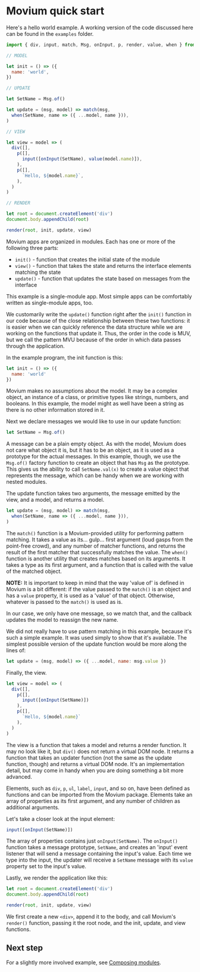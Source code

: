 # Movium quick start

Here's a hello world example. A working version of the code discussed here can
be found in the `examples` folder.

```javascript
import { div, input, match, Msg, onInput, p, render, value, when } from 'movium'

// MODEL

let init = () => ({
  name: 'world',
})

// UPDATE

let SetName = Msg.of()

let update = (msg, model) => match(msg,
  when(SetName, name => ({ ...model, name })),
)

// VIEW

let view = model => (
  div([],
    p([],
      input([onInput(SetName), value(model.name)]),
    ),
    p([],
      `Hello, ${model.name}`,
    ),
  )
)

// RENDER

let root = document.createElement('div')
document.body.appendChild(root)

render(root, init, update, view)
```

Movium apps are organized in modules. Each has one or more of the following
three parts:

- `init()` - function that creates the initial state of the module
- `view()` - function that takes the state and returns the interface elements
  matching the state
- `update()` - function that updates the state based on messages from the
  interface

This example is a single-module app. Most simple apps can be comfortably written
as single-module apps, too.

We customarily write the `update()` function right after the `init()`
function in our code because of the close relationship between these two
functions: it is easier when we can quickly reference the data structure while
we are working on the functions that update it. Thus, the order in the code is
MUV, but we call the pattern MVU because of the order in which data passes
through the application.

In the example program, the init function is this:

```javascript
let init = () => ({
  name: 'world'
})
```

Movium makes no assumptions about the model. It may be a complex object, an
instance of a class, or primitive types like strings, numbers, and booleans. In
this example, the model might as well have been a string as there is no other
information stored in it.

Next we declare messages we would like to use in our update function:

```javascript
let SetName = Msg.of()
```

A message can be a plain empty object. As with the model, Movium does not care
what object it is, but it has to be an object, as it is used as a prototype for
the actual messages. In this example, though, we use the `Msg.of()` factory 
function to create an object that has `Msg` as the prototype. This gives us 
the ability to call `SetName.val(x)` to create a value object that 
represents the message, which can be handy when we are working with nested 
modules.

The update function takes two arguments, the message emitted by the view, and a
model, and returns a model.

```javascript
let update = (msg, model) => match(msg,
  when(SetName, name => ({ ...model, name })),
)
```

The `match()` function is a Movium-provided utility for performing pattern
matching. It takes a value as its... gulp... first argument (loud gasps from the
point-free crowd), and any number of matcher functions, and returns the result
of the first matcher that successfully matches the value. The `when()`
function is another utility that creates matches based on its arguments. It
takes a type as its first argument, and a function that is called with the value
of the matched object.

**NOTE:** It is important to keep in mind that the way 'value of' is defined in
Movium is a bit different: if the value passed to the `match()` is an object and
has a `value` property, it is used as a 'value' of that object. Otherwise,
whatever is passed to the `match()` is used as is.

In our case, we only have one message, so we match that, and the callback
updates the model to reassign the new name.

We did not really have to use pattern matching in this example, because it's
such a simple example. It was used simply to show that it's available. The
simplest possible version of the update function would be more along the lines
of:

```javascript
let update = (msg, model) => ({ ...model, name: msg.value })
```

Finally, the view.

```javascript
let view = model => (
  div([],
    p([], 
      input([onInput(SetName)])
    ),
    p([],
      `Hello, ${model.name}`
    ),
  )
)
```

The view is a function that takes a model and returns a render function. It may
no look like it, but `div()` does not return a virtual DOM node. It returns a
function that takes an updater function (not the same as the update function,
though) and returns a virtual DOM node. It's an implementation detail, but may
come in handy when you are doing something a bit more advanced.

Elements, such as `div`, `p`, `ul`, `label`, `input`, and so on, have been
defined as functions and can be imported from the Movium package. Elements take
an array of properties as its first argument, and any number of children as
additional arguments.

Let's take a closer look at the input element:

```javascript
input([onInput(SetName)])
```

The array of properties contains just `onInput(SetName)`. The `onInput()`
function takes a message prototype, `SetName`, and creates an 'input' event
listener that will send a message containing the input's value. Each time we
type into the input, the updater will receive a `SetName` message with
its `value` property set to the input's value.

Lastly, we render the application like this:

```javascript
let root = document.createElement('div')
document.body.appendChild(root)

render(root, init, update, view)
```

We first create a new `<div>`, append it to the body, and call Movium's
`render()` function, passing it the root node, and the init, update, and view
functions.

## Next step

For a slightly more involved example, see
[Composing modules](./composing-modules.md).
